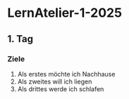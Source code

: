 # LernAtelier-1-2025
## 1. Tag
### Ziele
1. Als erstes möchte ich Nachhause
2. Als zweites will ich liegen
3. Als drittes werde ich schlafen
